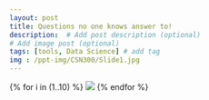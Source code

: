 ```yaml
---
layout: post
title: Questions no one knows answer to!
description:  # Add post description (optional)
# Add image post (optional)
tags: [tools, Data Science] # add tag
img : /ppt-img/CSN300/Slide1.jpg
---
```


{% for i in (1..10) %}
  <img src="{{site.baseurl}}/assets/ppt-img/CSN300/Slide{{i}}.jpg"/>
{% endfor %}
